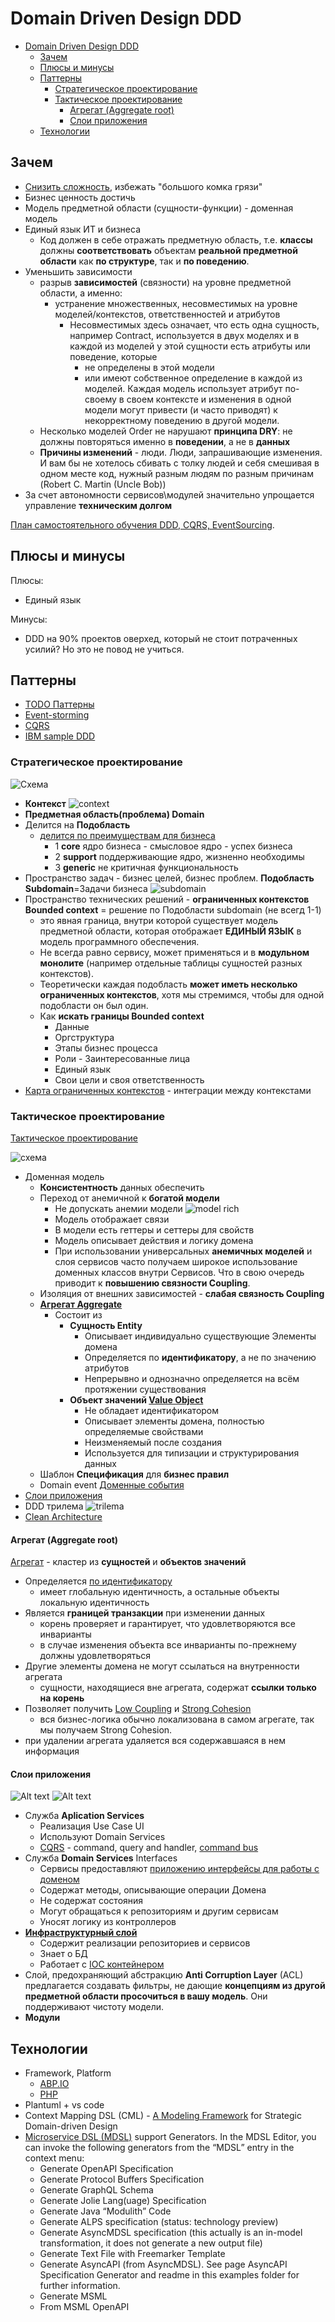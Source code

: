 # Domain Driven Design DDD

- [Domain Driven Design DDD](#domain-driven-design-ddd)
  - [Зачем](#зачем)
  - [Плюсы и минусы](#плюсы-и-минусы)
  - [Паттерны](#паттерны)
    - [Стратегическое проектирование](#стратегическое-проектирование)
    - [Тактическое проектирование](#тактическое-проектирование)
      - [Агрегат (Aggregate root)](#агрегат-aggregate-root)
      - [Слои приложения](#слои-приложения)
  - [Технологии](#технологии)

## Зачем

- [Снизить сложность](https://habr.com/ru/articles/497656/), избежать "большого комка грязи"
- Бизнес ценность достичь
- Модель предметной области (сущности-функции) - доменная модель
- Единый язык ИТ и бизнеса
  - Код должен в себе отражать предметную область, т.е. __классы__ должны __соответствовать__ объектам __реальной предметной области__ как __по структуре__, так и __по поведению__.
- Уменьшить зависимости
  - разрыв __зависимостей__ (связности) на уровне предметной области, а именно:
    - устранение множественных, несовместимых на уровне моделей/контекстов, ответственностей и атрибутов
      - Несовместимых здесь означает, что есть одна сущность, например Contract, используется в двух моделях и в каждой из моделей у этой сущности есть атрибуты или поведение, которые
        - не определены в этой модели
        - или имеют собственное определение в каждой из моделей. Каждая модель использует атрибут по-своему в своем контексте и изменения в одной модели могут привести (и часто приводят) к некорректному поведению в другой модели.
  - Несколько моделей Order не нарушают __принципа DRY__: не должны повторяться именно в __поведении__, а не в __данных__
  - __Причины изменений__ - люди. Люди, запрашивающие изменения. И вам бы не хотелось сбивать с толку людей и себя смешивая в одном месте код, нужный разным людям по разным причинам (Robert C. Martin (Uncle Bob))
- За счет автономности сервисов\модулей значительно упрощается управление __техническим долгом__

[План самостоятельного обучения DDD, CQRS, EventSourcing](https://habr.com/ru/articles/653421/).

## Плюсы и минусы

Плюсы:

- Единый язык

Минусы:

- DDD на 90% проектов оверхед, который не стоит потраченных усилий? Но это не повод не учиться.

## Паттерны

- [TODO Паттерны](https://github.com/Sairyss/domain-driven-hexagon)
- [Event-storming](event.storming.md)
- [CQRS](../performance/pattern.cqrs.md)
- [IBM sample DDD](https://ibm-cloud-architecture.github.io/refarch-kc/implementation/domain-driven-design/)

### Стратегическое проектирование

![Схема](../../../out/arch/pattern/system.design/ddd.strategy/DDD.png)

  - __Контекст__ ![context](../../../img/pattern/ddd/ddd.context.jpg)
  - __Предметная область(проблема) Domain__
  - Делится на __Подобласть__
    - [делится по преимуществам для бизнеса](https://habr.com/ru/articles/316438/)
      - 1 __core__ ядро бизнеса - смысловое ядро - успех бизнеса
      - 2 __support__ поддерживающие ядро, жизненно необходимы
      - 3 __generic__ не критичная функциональность
  - Пространство задач - бизнес целей, бизнес проблем. __Подобласть Subdomain__=Задачи бизнеса
  ![subdomain](../../../img/pattern/ddd/ddd.subdomain.jpg)
  - Пространство технических решений - __ограниченных контекстов Bounded context__ = решение по Подобласти subdomain (не всегд 1-1)
    - это явная граница, внутри которой существует модель предметной области, которая отображает __ЕДИНЫЙ ЯЗЫК__ в модель программного обеспечения.
    - Не всегда равно сервису, может применяться и в __модульном монолите__ (например отдельные таблицы сущностей разных контекстов).
    - Теоретически каждая подобласть __может иметь несколько ограниченных контекстов__, хотя мы стремимся, чтобы для одной подобласти он был один.
    - Как __искать границы Bounded context__
      - Данные
      - Оргструктура
      - Этапы бизнес процесса
      - Роли - Заинтересованные лица
      - Единый язык
      - Свои цели и своя ответственность
  - [Карта ограниченных контекстов](https://nuancesprog.ru/p/9085/) - интеграции между контекстами

### Тактическое проектирование

[Тактическое проектирование](https://habr.com/ru/company/oleg-bunin/blog/551428/)

![схема](../../../out/arch/pattern/system.design/ddd.tactic/DDD.png)

- Доменная модель
  - __Консистентность__ данных обеспечить
  - Переход от анемичной к __богатой модели__
    - Не допускать анемии модели ![model rich](../../../img/pattern/ddd/ddd.model.rich.jpg)
    - Модель отображает связи
    - В модели есть геттеры и сеттеры для свойств
    - Модель описывает действия и логику домена
    - При использовании универсальных __анемичных моделей__ и слоя сервисов часто получаем широкое использование доменных классов внутри Сервисов. Что в свою очередь приводит к __повышению связности Coupling__.
  - Изоляция от внешних зависимостей - __слабая связность Coupling__
  - __[Агрегат Aggregate](#агрегат-aggregate-root)__
    - Состоит из
      - __Сущность Entity__
        - Описывает индивидуально существующие Элементы домена
        - Определяется по __идентификатору__, а не по значению атрибутов
        - Непрерывно и однозначно определяется на всём протяжении существования
      - __Объект значений [Value Object](https://learn.microsoft.com/ru-ru/azure/architecture/microservices/model/tactical-ddd)__
        - Не обладает идентификатором
        - Описывает элементы домена, полностью определяемые свойствами
        - Неизменяемый после создания
        - Используется для типизации и структурирования данных
  - Шаблон __Спецификация__ для __бизнес правил__
  - Domain event [Доменные события](https://habr.com/ru/companies/ispring/articles/569648/)
- [Слои приложения](#слои-приложения)
- DDD трилема ![trilema](../../../img/pattern/ddd/ddd.trilema.jpg)
- [Clean Architecture](clean.architecture.md)

#### Агрегат (Aggregate root)

 [Агрегат](https://habr.com/ru/company/nix/blog/321686/) - кластер из __сущностей__ и __объектов значений__

- Определяется [по идентификатору](https://habr.com/ru/articles/316890/)
  - имеет глобальную идентичность, а остальные объекты локальную идентичность
- Является __границей транзакции__ при изменении данных
  - корень проверяет и гарантирует, что удовлетворяются все инварианты
  - в случае изменения объекта все инварианты по-прежнему должны удовлетворяться
- Другие элементы домена не могут ссылаться на внутренности агрегата
  - сущности, находящиеся вне агрегата, содержат __ссылки только на корень__
- Позволяет получить [Low Coupling](./low.coupling.md) и [Strong Cohesion](./strong.cohesion.md)
  - вся бизнес-логика обычно локализована в самом агрегате, так мы получаем Strong Cohesion.
- при удалении агрегата удаляется вся содержавшаяся в нем информация

#### Слои приложения

![Alt text](../../../img/pattern/ddd/ddd.flow.jpg)
![Alt text](../../../img/pattern/ddd/ddd.doman.app.logic.jpg)

- Служба __Aplication Services__
  - Реализация Use Case UI
  - Используют Domain Services
  - [CQRS](../performance/pattern.cqrs.md) - command, query and handler, [command bus](../development/command.bus.md)
- Служба __Domain Services__ Interfaces
  - Сервисы предоставляют [приложению интерфейсы для работы с доменом](https://slides.silverfire.me/2017/yiiconf-ddd/#/83)
  - Содержат методы, описывающие операции Домена
  - Не содержат состояния
  - Могут обращаться к репозиториям и другим сервисам
  - Уносят логику из контроллеров
- __[Инфраструктурный слой](https://learn.microsoft.com/ru-ru/dotnet/architecture/microservices/microservice-ddd-cqrs-patterns/ddd-oriented-microservice?source=recommendations)__
  - Содержит реализации репозиториев и сервисов
  - Знает о БД
  - Работает с [IOC контейнером](https://habr.com/ru/post/131993/)
- Слой, предохраняющий абстракцию __Anti Corruption Layer__ (ACL) предлагается создавать фильтры, не дающие __концепциям из другой предметной области просочиться в вашу модель__. Они поддерживают чистоту модели.
- __Модули__

## Технологии

- Framework, Platform
  - [ABP.IO](../../../technology/framework/abp.md)
  - [PHP](../../ref/ddd/php.md)
- Plantuml + vs code
- Context Mapping DSL (CML) - [A Modeling Framework](https://contextmapper.org/) for Strategic Domain-driven Design
- [Microservice DSL (MDSL)](https://github.com/Microservice-API-Patterns/MDSL-Specification) support Generators. In the MDSL Editor, you can invoke the following generators from the “MDSL” entry in the context menu:
  - Generate OpenAPI Specification
  - Generate Protocol Buffers Specification
  - Generate GraphQL Schema
  - Generate Jolie Lang(uage) Specification
  - Generate Java “Modulith” Code
  - Generate ALPS specification (status: technology preview)
  - Generate AsyncMDSL specification (this actually is an in-model transformation, it does not generate a new output file)
  - Generate Text File with Freemarker Template
  - Generate AsyncAPI (from AsyncMDSL). See page AsyncAPI Specification Generator and readme in this examples folder for further information.
  - Generate MSML
  - From MSML OpenAPI
